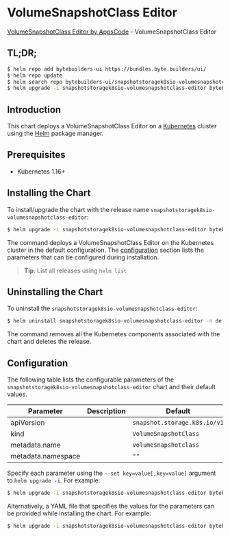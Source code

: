 # VolumeSnapshotClass Editor

[VolumeSnapshotClass Editor by AppsCode](https://byte.builders) - VolumeSnapshotClass Editor

## TL;DR;

```bash
$ helm repo add bytebuilders-ui https://bundles.byte.builders/ui/
$ helm repo update
$ helm search repo bytebuilders-ui/snapshotstoragek8sio-volumesnapshotclass-editor --version=v0.4.13
$ helm upgrade -i snapshotstoragek8sio-volumesnapshotclass-editor bytebuilders-ui/snapshotstoragek8sio-volumesnapshotclass-editor -n default --create-namespace --version=v0.4.13
```

## Introduction

This chart deploys a VolumeSnapshotClass Editor on a [Kubernetes](http://kubernetes.io) cluster using the [Helm](https://helm.sh) package manager.

## Prerequisites

- Kubernetes 1.16+

## Installing the Chart

To install/upgrade the chart with the release name `snapshotstoragek8sio-volumesnapshotclass-editor`:

```bash
$ helm upgrade -i snapshotstoragek8sio-volumesnapshotclass-editor bytebuilders-ui/snapshotstoragek8sio-volumesnapshotclass-editor -n default --create-namespace --version=v0.4.13
```

The command deploys a VolumeSnapshotClass Editor on the Kubernetes cluster in the default configuration. The [configuration](#configuration) section lists the parameters that can be configured during installation.

> **Tip**: List all releases using `helm list`

## Uninstalling the Chart

To uninstall the `snapshotstoragek8sio-volumesnapshotclass-editor`:

```bash
$ helm uninstall snapshotstoragek8sio-volumesnapshotclass-editor -n default
```

The command removes all the Kubernetes components associated with the chart and deletes the release.

## Configuration

The following table lists the configurable parameters of the `snapshotstoragek8sio-volumesnapshotclass-editor` chart and their default values.

|     Parameter      | Description |                 Default                 |
|--------------------|-------------|-----------------------------------------|
| apiVersion         |             | <code>snapshot.storage.k8s.io/v1</code> |
| kind               |             | <code>VolumeSnapshotClass</code>        |
| metadata.name      |             | <code>volumesnapshotclass</code>        |
| metadata.namespace |             | <code>""</code>                         |


Specify each parameter using the `--set key=value[,key=value]` argument to `helm upgrade -i`. For example:

```bash
$ helm upgrade -i snapshotstoragek8sio-volumesnapshotclass-editor bytebuilders-ui/snapshotstoragek8sio-volumesnapshotclass-editor -n default --create-namespace --version=v0.4.13 --set apiVersion=snapshot.storage.k8s.io/v1
```

Alternatively, a YAML file that specifies the values for the parameters can be provided while
installing the chart. For example:

```bash
$ helm upgrade -i snapshotstoragek8sio-volumesnapshotclass-editor bytebuilders-ui/snapshotstoragek8sio-volumesnapshotclass-editor -n default --create-namespace --version=v0.4.13 --values values.yaml
```

